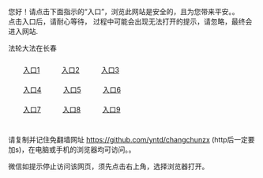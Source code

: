 您好！请点击下面指示的“入口”，浏览此网站是安全的，且为您带来平安。。 <br/>
点击入口后，请耐心等待， 过程中可能会出现无法打开的提示，请忽略，最终会进入网站. </br>

法轮大法在长春<br/>
<div style="padding:10px"><a style="margin:20px" target="_blank" href="https://d2arlqkgm0o3j4.cloudfront.net/2Qpsp?lzufskfw" id="ccLink1" rel="nofollow">入口1</a> <a target="_blank" style="margin:20px" href="https://d1z6x9r8nfqjbj.cloudfront.net/2Qpsp?nwjlshd" id="ccLink2" rel="nofollow">入口2</a> <a style="margin:20px" target="_blank" href="https://d2f2x4ce3gbocb.cloudfront.net/2Qpsp?xoytl" id="ccLink3" rel="nofollow">入口3</a></div>

<div style="padding:10px" ><a style="margin:20px" target="_blank" href="https://d2arlqkgm0o3j4.cloudfront.net/2Qpsp?lzufskfw" id="ccLink4" rel="nofollow">入口4</a> <a style="margin:20px" href="https://d1z6x9r8nfqjbj.cloudfront.net/2Qpsp?nwjlshd" target="_blank" id="ccLink5" rel="nofollow">入口5</a> <a style="margin:20px" href="https://d2f2x4ce3gbocb.cloudfront.net/2Qpsp?xoytl" target="_blank" id="ccLink6" rel="nofollow">入口6</a></div>

<div style="padding:10px"><a style="margin:20px" target="_blank" href="https://d2arlqkgm0o3j4.cloudfront.net/2Qpsp?lzufskfw" id="ccLink7" rel="nofollow">入口7</a> <a style="margin:20px" href="https://d1z6x9r8nfqjbj.cloudfront.net/2Qpsp?nwjlshd" target="_blank" id="ccLink8" rel="nofollow">入口8</a> <a style="margin:20px" target="_blank" href="https://d2f2x4ce3gbocb.cloudfront.net/2Qpsp?xoytl" id="ccLink9" rel="nofollow">入口9</a></div>

<br/>



请复制并记住免翻墙网址 https://github.com/yntd/changchunzx (http后一定要加s)，在电脑或手机的浏览器均可访问。。<br/>

微信如提示停止访问该网页，须先点击右上角，选择浏览器打开。
